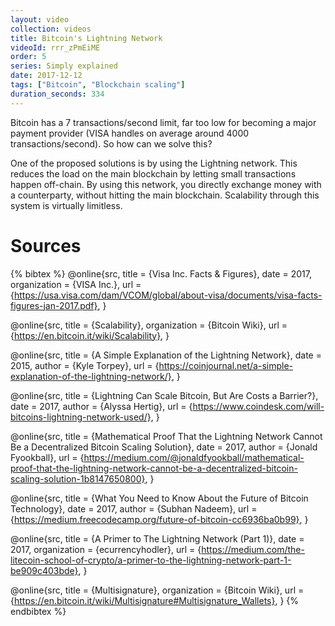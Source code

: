 ```yaml
---
layout: video
collection: videos
title: Bitcoin's Lightning Network
videoId: rrr_zPmEiME
order: 5
series: Simply explained
date: 2017-12-12
tags: ["Bitcoin", "Blockchain scaling"]
duration_seconds: 334
---
```


Bitcoin has a 7 transactions/second limit, far too low for becoming a major payment provider (VISA handles on average around 4000 transactions/second). So how can we solve this?

One of the proposed solutions is by using the Lightning network. This reduces the load on the main blockchain by letting small transactions happen off-chain. By using this network, you directly exchange money with a counterparty, without hitting the main blockchain. Scalability through this system is virtually limitless.

# Sources

{% bibtex %}
@online{src,
    title = {Visa Inc. Facts & Figures},
    date = 2017,
    organization = {VISA Inc.},
    url = {https://usa.visa.com/dam/VCOM/global/about-visa/documents/visa-facts-figures-jan-2017.pdf},
}

@online{src,
    title = {Scalability},
    organization = {Bitcoin Wiki},
    url = {https://en.bitcoin.it/wiki/Scalability},
}

@online{src,
    title = {A Simple Explanation of the Lightning Network},
    date = 2015,
    author = {Kyle Torpey},
    url = {https://coinjournal.net/a-simple-explanation-of-the-lightning-network/},
}

@online{src,
    title = {Lightning Can Scale Bitcoin, But Are Costs a Barrier?},
    date = 2017,
    author = {Alyssa Hertig},
    url = {https://www.coindesk.com/will-bitcoins-lightning-network-used/},
}

@online{src,
    title = {Mathematical Proof That the Lightning Network Cannot Be a Decentralized Bitcoin Scaling Solution},
    date = 2017,
    author = {Jonald Fyookball},
    url = {https://medium.com/@jonaldfyookball/mathematical-proof-that-the-lightning-network-cannot-be-a-decentralized-bitcoin-scaling-solution-1b8147650800},
}

@online{src,
    title = {What You Need to Know About the Future of Bitcoin Technology},
    date = 2017,
    author = {Subhan Nadeem},
    url = {https://medium.freecodecamp.org/future-of-bitcoin-cc6936ba0b99},
}

@online{src,
    title = {A Primer to The Lightning Network (Part 1)},
    date = 2017,
    organization = {ecurrencyhodler},
    url = {https://medium.com/the-litecoin-school-of-crypto/a-primer-to-the-lightning-network-part-1-be909c403bde},
}

@online{src,
    title = {Multisignature},
    organization = {Bitcoin Wiki},
    url = {https://en.bitcoin.it/wiki/Multisignature#Multisignature_Wallets},
}
{% endbibtex %}
